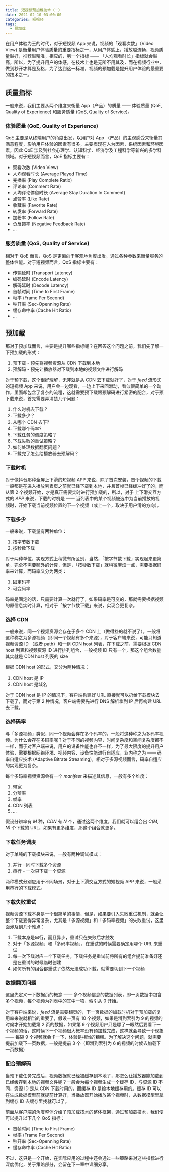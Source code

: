 ```yaml
---
title: 短视频预加载技术（一）
date: 2021-02-10 03:00:00
categories: 短视频
tags:
  - 预加载
---
```


在用户体验为王的时代，对于短视频 App 来说，视频的「观看次数」（Video View) 是衡量用户体验质量的重要指标之一，从用户体感上，播放越流畅，视频质量越好，推荐越精准，相应的，另一个指标 —— 「人均观看时长」指标就会越高，所以，为了提升用户的体感，在技术上也是无所不用其及，而在视频行业中，做到秒开才算是及格，为了达到这一标准，视频的预加载是提升用户体验的最重要的技术之一。

## 质量指标

一般来说，我们主要从两个维度来衡量 App（产品）的质量 —— 体验质量 (QoE, Quality of Experience) 和服务质量 (QoS, Quality of Service)。

### 体验质量 (QoE, Quality of Experience)

QoE 主要是从终端用户的角度出发，以用户对 App （产品）的主观感受来衡量其满意程度，影响用户体验的因素有很多，主要表现在人为因素，系统因素和环境因素，因此 QoE 涉及到社会心理学、认知科学、经济学及工程科学等新兴的多学科领域。对于短视频而言，QoE 指标主要有：

- 观看次数 (Video View)
- 人均观看时长 (Average Played Time)
- 完播率 (Play Complete Ratio)
- 评论率 (Comment Rate)
- 人均评论停留时长 (Average Stay Duration In Comment)
- 点赞率 (Like Rate)
- 收藏率 (Favorite Rate)
- 转发率 (Forward Rate)
- 加粉率 (Follow Rate)
- 负反馈率 (Negative Feedback Rate)
- ...

### 服务质量 (QoS, Quality of Service)

相对于 QoE 而言，QoS 是更偏向于客观地角度出发，通过各种参数来衡量服务的整体性能。对于短视频而言，QoS 指标主要有：

- 传输延时 (Transport Latency)
- 编码延时 (Encode Latency)
- 解码延时 (Decode Latency)
- 首帧时间 (Time to First Frame)
- 帧率 (Frame Per Second)
- 秒开率 (Sec-Openning Rate)
- 缓存命中率 (Cache Hit Ratio)
- ...

## 预加载

那对于预加载而言，主要是提升哪些指标呢？在回答这个问题之前，我们先了解一下预加载的形式：

1. 预下载 - 预先将视频资源从 CDN 下载到本地
1. 预解码 - 预先让播放器对下载到本地的视频文件进行解码

对于预下载，这个很好理解，无非就是从 CDN 去下载就好了，对于 *feed* 流形式的短视频 App 来说，用户会一边观看，一边上下来回滑动，看似很简单的一个动作，里面却包含了复杂的流程，这就需要预下载跟预解码进行紧密的配合，对于预下载来说，首先需要弄清楚几个问题：

1. 什么时机去下载？
1. 下载多少？
1. 从哪个 CDN 去下?
1. 下载哪个码率?
1. 下载任务的调度策略？
1. 下载失败的重试策略？
1. 如何处理数据翻页问题？
1. 下载完了怎么给播放器去预解码？

### 下载时机

对于像抖音那种全屏上下滑的短视频 APP 来说，除了首次安装，首个视频的下载一般都是在进入播放列表页之前就已经下载到本地，并且首帧已经缓冲好了的，而从第 2 个视频开始，才是真正需要实时进行预加载的，所以，对于 上下滑交互方式的 *APP* 来说，下载的时机是 —— 当列表中的某个视频被选中为当前播放的视频时，开始下载当前视频位置的下一个视频（或上一个，取决于用户滑的方向）。

### 下载多少

一般来说，下载量有两种单位：

1. 按字节数下载
1. 按秒数下载

对于两种单位，实现方式上稍微有所区别，当然，「按字节数下载」实现起来更简单，完全不需要额外的计算，但是，「按秒数下载」就稍微麻烦一点，需要根据码率来计算，而码率又分为两类：

1. 固定码率
1. 可变码率

码率是固定的话，只需要计算一次就行了，如果码率是可变的，那就需要根据视频的原信息实时计算，相对于「按字节数下载」来说，实现会更复杂。

### 选择 CDN

一般来说，同一个视频资源会存在于多个 CDN 上（做得挫的就不说了），一般将这种称之为多源视频（即同一个视频有多个来源），对于客户端来说，可能只知道视频资源 ID （或者 path）和一组 CDN host 列表，在下载之前，需要根据 CDN host 列表和视频资源 ID 进行排列组合，一般视频 ID 只有一个，那这个组合数量其实就是 CDN host 列表的 size

根据 CDN host 的形式，又分为两种情况：

1. CDN host 是 IP
1. CDN host 是域名

对于 CDN host 是 IP 的情况下，客户端构建好 URL 直接就可以扔给下载模块去下载了，而对于第 2 种情况，客户端需要先进行 DNS 解析拿到 IP 后再构建 URL 去下载。

### 选择码率

与「多源视频」类似，同一个视频会存在多个码率的，一般将这种称之为多码率视频。为什么会存在多码率呢？对于不同的视频内容，时间复杂度和空间复杂度都不一样，而于对客户端来说，用户的设备性能也各不一样，为了最大限度的提升用户体验，需要根据网络环境、视频内容、设备性能进行自适应，业内称之为 —— 码率自适应技术 (Adaptive Bitrate Streaming)，相对于多源视频而言，码率自适应的实现更为复杂。

每个多码率视频资源会有一个 *manifest* 来描述其信息，一般有多个维度：

1. 带宽
1. 分辨率
1. 帧率
1. CDN 列表
1. ...

假设分辨率有 *M* 种，*CDN* 有 *N* 个，通过这两个维度，我们就可以组合出 *C(M, N)* 个下载的 URL，如果有更多维度，那这个组合就更多。

### 下载任务调度

对于单纯的下载模块来说，一般有两种调试模式：

1. 并行 - 同时下载多个资源
1. 串行 - 一次只下载一个资源

两种模式分别应用于不同场景，对于上下滑交互方式的短视频 APP 来说，一般采用串行的下载模式。

### 下载失败重试

视频资源下载本身是一个很简单的事情，但是，如果要引入失败重试机制，就会让整个下载变得异常复杂，尤其是「多源视频」和「多码率视频」的失败重试，这里面涉及到几个难点：

1. 下载本身是串行，而且异步，重试只在失败后才触发
1. 对于「多源视频」和「多码率视频」，在重试的时候需要确定用哪个 URL 来重试
1. 每一次下载对应一个下载任务，下载任务是重试前将所有的组合提前准备好还是在重试的时候临时创建
1. 如何所有的组合都重试了依然无法成功下载，就需要切到下一个视频

### 数据翻页问题

这里先定义一下数据页的概念 —— 多个视频信息的数据列表，即一页数据中包含多个视频，每个视频为列表中的其中一项，索引从 0 开始。

对于客户端来说，*feed* 流是需要翻页的，下一页数据的加载时机对于预加载的复用率来说就相当的重要了，假设一页有 10 个视频，如果是滑到索引为 9 的视频的时候才开始加载第 2 页的数据，如果第 9 个视频用户只是瞟了一眼然后要看下一个视频的话，这时候下一个视频很大概率没有预加载完成，这样就会导致一个现象 —— 每隔 9 个视频就会卡一下，体验是相当的糟糕。为了解决这个问题，就需要提前加载下一页数据，一般是提前 3 个（即滑到索引为 6 的视频的时候去加载下一页数据）

### 配合预解码

当预下载任务完成后，视频数据就已经被缓存到本地了，那怎么让播放器能加载到已经缓存到本地的视频文件呢？一般会为每个视频生成一个缓存 ID，与资源 ID 不同，资源 ID 是从 CDN 下载时用的，而缓存 ID 是给本地缓存用的。缓存 ID 可以在生成数据模型前就提前计算好，当播放器开始播放某个视频时，从数据模型里拿到缓存 ID 去缓存里找就可以了。

前面从客户端的角度整体介绍了预加载技术的整体框架，通过预加载技术，我们便可以提升以下几个 QoS 指标：

- 首帧时间 (Time to First Frame)
- 帧率 (Frame Per Second)
- 秒开率 (Sec-Openning Rate)
- 缓存命中率 (Cache Hit Ratio)

不过，这只是一个开始，在实际应用的过程中还会通过一些策略来对这些指标进行深度优化，关于策略部分，会留在下一章中详细分享。
